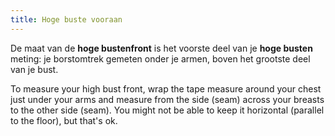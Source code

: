 ```yaml
---
title: Hoge buste vooraan
---
```


De maat van de **hoge bustenfront** is het voorste deel van je **hoge busten** meting: je borstomtrek gemeten onder je armen, boven het grootste deel van je bust.

To measure your high bust front, wrap the tape measure around your chest just under your arms and measure from the side (seam) across your breasts to the other side (seam). You might not be able to keep it horizontal (parallel to the floor), but that's ok.
